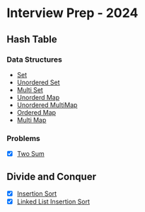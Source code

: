 # Interview Prep - 2024

## Hash Table

### Data Structures
- [Set](/Hash%20Table/Data%20Structure/Sets.cpp)
- [Unordered Set](/Hash%20Table/Data%20Structure/UnorderedSet.cpp)
- [Multi Set](/Hash%20Table/Data%20Structure/MultiSet.cpp)
- [Unorderd Map](/Hash%20Table/Data%20Structure/UnorderedMap.cpp)
- [Unordered MultiMap](/Hash%20Table/Data%20Structure/UnorderedMultimap.cpp)
- [Ordered Map](/Hash%20Table/Data%20Structure/OrderedMap.cpp)
- [Multi Map](/Hash%20Table/Data%20Structure/MultiMap.cpp)

### Problems

* [X] [Two Sum](/Hash%20Table/TwoSum.cpp)

## Divide and Conquer

* [X] [Insertion Sort](/Divide%20and%20Conquer/Sorting/InsertionSort.cpp)
* [X] [Linked List Insertion Sort](./Divide%20and%20Conquer/Sorting/InsertionSortList.cpp)
